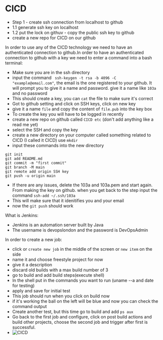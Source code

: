 # CICD 
- Step 1 - create ssh connection from localhost to github
- 1.1 generate ssh key on localhost
- 1.2 put the lock on githuv - copy the public ssh key to github
- create a new repo for CICD on our github



In order to use any of the CICD technology we need to have an authenticated connection to github.In order to have an authenticated connection to github with a key we need to enter a command into a bash terminal:
- Make sure you are in the ssh directory
- input the command ` ssh-keygen -t rsa -b 4096 -C "example@email.com"`, the email is the one registered to your github. It will prompt you to give it a name and password. give it a name like `103a` and no password
- This should create a key, you can `cat` the file to make sure it's correct
- Got to github setting and click on SSH keys, click on new key
- give it a name `file` and copy the content of `file.pub` into the key box
- To create the key you will have to be logged in recently
- create a new repo on github called `CICD etc` (don't add anything like a read me yet)
- select the SSH and copy the key
- create a new directory on your computer called something related to CICD (I called it CICD) use `mkdir`
- input these commands into the new directory
```
git init
git add README.md
git commit -m "first commit"
git branch -M main
git remote add origin SSH key
git push -u origin main
```
- If there are any issues, delete the 103a and 103a.pem and start again. From making the key on github. when you get back to the step input the command `ssh-add ~/.ssh/103a`
- This will make sure that it idenitifies you and your email
- now the `git push` should work

What is Jenkins:
- Jenkins is an automation server built by Java
- The username is devopslondon and the password is DevOpsAdmin

In order to create a new job:
- click or `create new job` in the middle of the screen or `new item` on the side
- name it and choose freestyle project for now
- give it a description
- discard old builds with a max build number of 3
- go to build and add build steps(execute shell)
- In the shell put in the commands you want to run (uname --a and date for testing)
- apply and save for initial test
- This job should run when you click on build now 
- if it's working the ball on the left will be blue and now you can check the command output
- Create another test, but this time go to build and add `ps aux`
- Go back to the first job and configure, click on post build actions and build other projects, choose the second job and trigger after first is successful.
- ![CICD](https://user-images.githubusercontent.com/39882040/153625097-9fa18c4f-3345-40c6-8ce2-9f212ba025cb.PNG)
